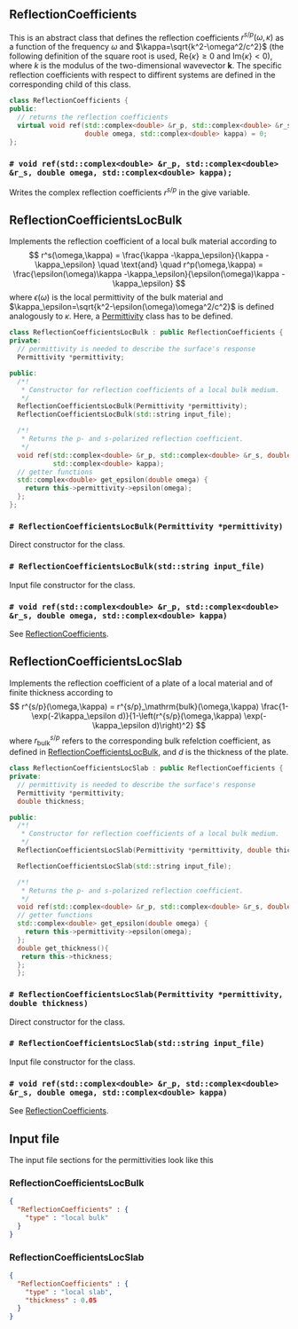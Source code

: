 ## ReflectionCoefficients
This is an abstract class that defines the reflection coefficients $r^{s/p}(\omega, \kappa)$ as a function of the frequency $\omega$ and $\kappa=\sqrt{k^2-\omega^2/c^2}$ (the following definition of the square root is used, $\mathrm{Re}\{\kappa\}\geq 0$ and $\mathrm{Im}\{\kappa\}<0$), where $k$ is the modulus of the two-dimensional wavevector $\mathbf{k}$. The specific reflection coefficients with respect to diffirent systems are defined in the corresponding child of this class.
```cpp
class ReflectionCoefficients {
public:
  // returns the reflection coefficients
  virtual void ref(std::complex<double> &r_p, std::complex<double> &r_s,
                   double omega, std::complex<double> kappa) = 0;
};

```

### `# void ref(std::complex<double> &r_p, std::complex<double> &r_s, double omega, std::complex<double> kappa);`
Writes the complex reflection coefficients $r^{s/p}$ in the give variable.

## ReflectionCoefficientsLocBulk
Implements the reflection coefficient of a local bulk material according to
$$
r^s(\omega,\kappa) = \frac{\kappa -\kappa_\epsilon}{\kappa -\kappa_\epsilon}
\quad \text{and} \quad
r^p(\omega,\kappa) = \frac{\epsilon(\omega)\kappa -\kappa_\epsilon}{\epsilon(\omega)\kappa -\kappa_\epsilon}
$$
where $\epsilon(\omega)$ is the local permittivity of the bulk material and $\kappa_\epsilon=\sqrt{k^2-\epsilon(\omega)\omega^2/c^2}$ is defined analogously to $\kappa$. Here, a [Permittivity](api/permittivity) class has to be defined.

```cpp
class ReflectionCoefficientsLocBulk : public ReflectionCoefficients {
private:
  // permittivity is needed to describe the surface's response
  Permittivity *permittivity;

public:
  /*!
   * Constructor for reflection coefficients of a local bulk medium.
   */
  ReflectionCoefficientsLocBulk(Permittivity *permittivity);
  ReflectionCoefficientsLocBulk(std::string input_file);

  /*!
   * Returns the p- and s-polarized reflection coefficient.
   */
  void ref(std::complex<double> &r_p, std::complex<double> &r_s, double omega,
           std::complex<double> kappa);
  // getter functions
  std::complex<double> get_epsilon(double omega) {
    return this->permittivity->epsilon(omega);
  };
};

```


### `# ReflectionCoefficientsLocBulk(Permittivity *permittivity)`
Direct constructor for the class.

### `# ReflectionCoefficientsLocBulk(std::string input_file)`
Input file constructor for the class.

### `# void ref(std::complex<double> &r_p, std::complex<double> &r_s, double omega, std::complex<double> kappa)`
See [ReflectionCoefficients](#ReflectionCoefficients).

## ReflectionCoefficientsLocSlab
Implements the reflection coefficient of a plate of a local material and of finite thickness according to
$$
r^{s/p}(\omega,\kappa) = r^{s/p}_\mathrm{bulk}(\omega,\kappa) \frac{1-\exp(-2\kappa_\epsilon d)}{1-\left(r^{s/p}(\omega,\kappa) \exp(-\kappa_\epsilon d)\right)^2}
$$
where $r^{s/p}_\mathrm{bulk}$ refers to the corresponding bulk refelction coefficient, as defined in [ReflectionCoefficientsLocBulk](#ReflectionCoefficientsLocBulk), and $d$ is the thickness of the plate. 
```cpp
class ReflectionCoefficientsLocSlab : public ReflectionCoefficients {
private:
  // permittivity is needed to describe the surface's response
  Permittivity *permittivity;
  double thickness;

public:
  /*!
   * Constructor for reflection coefficients of a local bulk medium.
   */
  ReflectionCoefficientsLocSlab(Permittivity *permittivity, double thickness);

  ReflectionCoefficientsLocSlab(std::string input_file);

  /*!
   * Returns the p- and s-polarized reflection coefficient.
   */
  void ref(std::complex<double> &r_p, std::complex<double> &r_s, double omega, std::complex<double> kappa);
  // getter functions
  std::complex<double> get_epsilon(double omega) {
    return this->permittivity->epsilon(omega);
  };
  double get_thickness(){
   return this->thickness;
  };
  };
```


### `# ReflectionCoefficientsLocSlab(Permittivity *permittivity, double thickness)`
Direct constructor for the class.

### `# ReflectionCoefficientsLocSlab(std::string input_file)`
Input file constructor for the class.

### `# void ref(std::complex<double> &r_p, std::complex<double> &r_s, double omega, std::complex<double> kappa)`
See [ReflectionCoefficients](#ReflectionCoefficients).
## Input file
The input file sections for the permittivities look like this

<!-- tabs:start -->
### **ReflectionCoefficientsLocBulk**
```json
{
  "ReflectionCoefficients" : {
    "type" : "local bulk"
  }
}
```

### **ReflectionCoefficientsLocSlab**
```json
{
  "ReflectionCoefficients" : {
    "type" : "local slab",
    "thickness" : 0.05
  }
}
```
<!-- tabs:end -->
